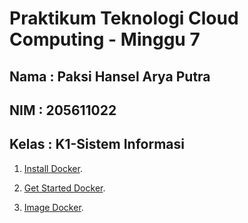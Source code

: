 Praktikum Teknologi Cloud Computing - Minggu 7
=====================

Nama : Paksi Hansel Arya Putra
--------
NIM : 205611022
--------
Kelas  : K1-Sistem Informasi
--------

1. [Install Docker]().

2. [Get Started Docker]().

3. [Image Docker]().
